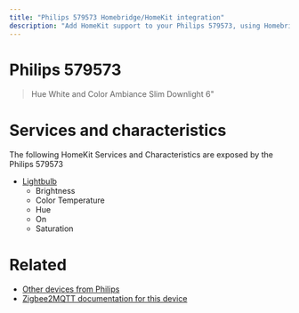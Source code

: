 ```yaml
---
title: "Philips 579573 Homebridge/HomeKit integration"
description: "Add HomeKit support to your Philips 579573, using Homebridge, Zigbee2MQTT and homebridge-z2m."
---
```

<!---
This file has been GENERATED using src/docgen/docgen.ts
DO NOT EDIT THIS FILE MANUALLY!
-->
# Philips 579573
> Hue White and Color Ambiance Slim Downlight 6"


# Services and characteristics
The following HomeKit Services and Characteristics are exposed by
the Philips 579573

* [Lightbulb](../../light.md)
  * Brightness
  * Color Temperature
  * Hue
  * On
  * Saturation


# Related
* [Other devices from Philips](../index.md#philips)
* [Zigbee2MQTT documentation for this device](https://www.zigbee2mqtt.io/devices/579573.html)